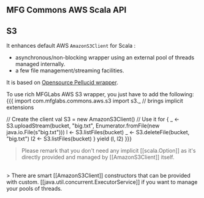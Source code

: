 ## MFG Commons AWS Scala API

## S3

It enhances default AWS `AmazonS3Client` for Scala :
  - asynchronous/non-blocking wrapper using an external pool of threads managed internally.
  - a few file management/streaming facilities.

It is based on [Opensource Pellucid wrapper](https://github.com/pellucidanalytics/aws-wrap).

To use rich MFGLabs AWS S3 wrapper, you just have to add the following:
{{{
import com.mfglabs.commons.aws.s3
import s3._ // brings implicit extensions

// Create the client
val S3 = new AmazonS3Client()
// Use it
for {
  _   <- S3.uploadStream(bucket, "big.txt", Enumerator.fromFile(new java.io.File(s"big.txt")))
  l   <- S3.listFiles(bucket)
  _   <- S3.deleteFile(bucket, "big.txt")
  l2  <- S3.listFiles(bucket)
} yield (l, l2)
}}}

> Please remark that you don't need any implicit [[scala.Option]] as it's directly provided
and managed by [[AmazonS3Client]] itself.
<br/>
> There are smart [[AmazonS3Client]] constructors that can be provided with custom.
[[java.util.concurrent.ExecutorService]] if you want to manage your pools of threads.
